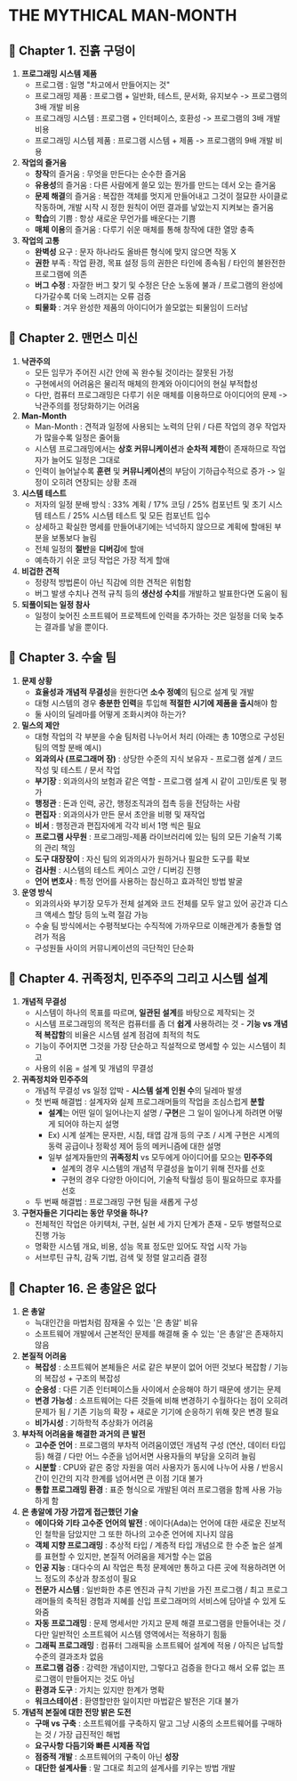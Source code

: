 # THE MYTHICAL MAN-MONTH

## :ticket: Chapter 1. 진흙 구덩이
1. **프로그래밍 시스템 제품**
    * 프로그램 : 일명 "차고에서 만들어지는 것"
    * 프로그래밍 제품 : 프로그램 + 일반화, 테스트, 문서화, 유지보수 -> 프로그램의 3배 개발 비용
    * 프로그래밍 시스템 : 프로그램 + 인터페이스, 호환성 -> 프로그램의 3배 개발 비용
    * 프로그래밍 시스템 제품 : 프로그램 시스템 + 제품 -> 프로그램의 9배 개발 비용
2. **작업의 즐거움**
    * **창작**의 즐거움 : 무엇을 만든다는 순수한 즐거움
    * **유용성**의 즐거움 : 다른 사람에게 쓸모 있는 뭔가를 만드는 데서 오는 즐거움
    * **문제 해결**의 즐거움 : 복잡한 객체를 멋지게 만들어내고 그것이 절묘한 사이클로 작동하며, 개발 시작 시 정한 원칙이 어떤 결과를 낳았는지 지켜보는 즐거움
    * **학습**의 기쁨 : 항상 새로운 무언가를 배운다는 기쁨
    * **매체 이용**의 즐거움 : 다루기 쉬운 매체를 통해 창작에 대한 열망 충족
3. **작업의 고통**
    * **완벽성** 요구 : 문자 하나라도 올바른 형식에 맞지 않으면 작동 X
    * **권한** 부족 : 작업 환경, 목표 설정 등의 권한은 타인에 종속됨 / 타인의 불완전한 프로그램에 의존
    * **버그 수정** : 자잘한 버그 찾기 및 수정은 단순 노동에 불과 / 프로그램의 완성에 다가갈수록 더욱 느려지는 오류 검증
    * **퇴물화** : 겨우 완성한 제품의 아이디어가 쓸모없는 퇴물임이 드러남

## :ticket: Chapter 2. 맨먼스 미신
1. **낙관주의**
    * 모든 임무가 주어진 시간 안에 꼭 완수될 것이라는 잘못된 가정
    * 구현에서의 어려움은 물리적 매체의 한계와 아이디어의 현실 부적합성
    * 다만, 컴퓨터 프로그래밍은 다루기 쉬운 매체를 이용하므로 아이디어의 문제 -> 낙관주의를 정당화하기는 어려움
2. **Man-Month**
    * Man-Month : 견적과 일정에 사용되는 노력의 단위 / 다른 작업의 경우 작업자가 많을수록 일정은 줄어듦
    * 시스템 프로그래밍에서는 **상호 커뮤니케이션**과 **순차적 제한**이 존재하므로 작업자가 늘어도 일정은 그대로
    * 인력이 늘어날수록 **훈련** 및 **커뮤니케이션**의 부담이 기하급수적으로 증가 -> 일정이 오히려 연장되는 상황 초래
3. **시스템 테스트**
    * 저자의 일정 분배 방식 : 33% 계획 / 17% 코딩 / 25% 컴포넌트 및 초기 시스템 테스트 / 25% 시스템 테스트 및 모든 컴포넌트 입수
    * 상세하고 확실한 명세를 만들어내기에는 넉넉하지 않으므로 계획에 할애된 부분을 보통보다 늘림
    * 전체 일정의 **절반**을 **디버깅**에 할애
    * 예측하기 쉬운 코딩 작업은 가장 적게 할애
4. **비겁한 견적**
    * 정량적 방법론이 아닌 직감에 의한 견적은 위험함
    * 버그 발생 수치나 견적 규칙 등의 **생산성 수치**를 개발하고 발표한다면 도움이 됨
5. **되풀이되는 일정 참사**
    * 일정이 늦어진 소프트웨어 프로젝트에 인력을 추가하는 것은 일정을 더욱 늦추는 결과를 낳을 뿐이다.

## :ticket: Chapter 3. 수술 팀
1. **문제 상황**
    * **효율성과 개념적 무결성**을 원한다면 **소수 정예**의 팀으로 설계 및 개발
    * 대형 시스템의 경우 **충분한 인력**을 투입해 **적절한 시기에 제품을 출시**해야 함
    * 둘 사이의 딜레마를 어떻게 조화시켜야 하는가?
2. **밀스의 제안**
    * 대형 작업의 각 부분을 수술 팀처럼 나누어서 처리 (아래는 총 10명으로 구성된 팀의 역할 분배 예시)
    * **외과의사 (프로그래머 장)** : 상당한 수준의 지식 보유자 - 프로그램 설계 / 코드 작성 및 테스트 / 문서 작업
    * **부기장** : 외과의사의 보험과 같은 역할 - 프로그램 설계 시 같이 고민/토론 및 평가
    * **행정관** : 돈과 인력, 공간, 행정조직과의 접촉 등을 전담하는 사람
    * **편집자** : 외과의사가 만든 문서 초안을 비평 및 재작업
    * **비서** : 행정관과 편집자에게 각각 비서 1명 씩은 필요
    * **프로그램 사무원** : 프로그래밍-제품 라이브러리에 있는 팀의 모든 기술적 기록의 관리 책임
    * **도구 대장장이** : 자신 팀의 외과의사가 원하거나 필요한 도구를 확보
    * **검사원** : 시스템의 테스트 케이스 고안 / 디버깅 진행
    * **언어 변호사** : 특정 언어를 사용하는 참신하고 효과적인 방법 발굴
3. **운영 방식**
    * 외과의사와 부기장 모두가 전체 설계와 코드 전체를 모두 알고 있어 공간과 디스크 액세스 할당 등의 노력 절감 가능
    * 수술 팀 방식에서는 수평적보다는 수직적에 가까우므로 이해관계가 충돌할 염려가 적음
    * 구성원들 사이의 커뮤니케이션의 극단적인 단순화

## :ticket: Chapter 4. 귀족정치, 민주주의 그리고 시스템 설계
1. **개념적 무결성**
    * 시스템이 하나의 목표를 따르며, **일관된 설계**를 바탕으로 제작되는 것
    * 시스템 프로그래밍의 목적은 컴퓨터를 좀 더 **쉽게** 사용하려는 것 - **기능 vs 개념적 복잡함**의 비율은 시스템 설계 점검에 최적의 척도
    * 기능이 주어지면 그것을 가장 단순하고 직설적으로 명세할 수 있는 시스템이 최고
    * 사용의 쉬움 = 설계 및 개념의 무결성
2. **귀족정치와 민주주의**
    * 개념적 무결성 vs 일정 압박 - **시스템 설계 인원 수**의 딜레마 발생
    * 첫 번째 해결법 : 설계자와 실제 프로그래머들의 작업을 조심스럽게 **분할**
        * **설계**는 어떤 일이 일어나는지 설명 / **구현**은 그 일이 일어나게 하려면 어떻게 되어야 하는지 설명
        * Ex) 시계 설계는 문자판, 시침, 태엽 감개 등의 구조 / 시계 구현은 시계의 동력 공급이나 정확성 제어 등의 메커니즘에 대한 설명
        * 일부 설계자들만의 **귀족정치** vs 모두에게 아이디어를 모으는 **민주주의**
            * 설계의 경우 시스템의 개념적 무결성을 높이기 위해 전자를 선호
            * 구현의 경우 다양한 아이디어, 기술적 탁월성 등이 필요하므로 후자를 선호 
    * 두 번째 해결법 : 프로그래밍 구현 팀을 새롭게 구성
3. **구현자들은 기다리는 동안 무엇을 하나?**
    * 전체적인 작업은 아키텍처, 구현, 실현 세 가지 단계가 존재 - 모두 병렬적으로 진행 가능
    * 명확한 시스템 개요, 비용, 성능 목표 정도만 있어도 작업 시작 가능
    * 서브루틴 규칙, 감독 기법, 검색 및 정렬 알고리즘 결정
  
## :ticket: Chapter 16. 은 총알은 없다
1. **은 총알**
    * 늑대인간을 마법처럼 잠재울 수 있는 '은 총알' 비유
    * 소프트웨어 개발에서 근본적인 문제를 해결해 줄 수 있는 '은 총알'은 존재하지 않음
2. **본질적 어려움**
    * **복잡성** : 소프트웨어 본체들은 서로 같은 부분이 없어 어떤 것보다 복잡함 / 기능의 복잡성 + 구조의 복잡성
    * **순응성** : 다른 기존 인터페이스들 사이에서 순응해야 하기 때문에 생기는 문제
    * **변경 가능성** : 소프트웨어는 다른 것들에 비해 변경하기 수월하다는 점이 오히려 문제가 됨 / 기존 기능의 확장 + 새로운 기기에 순응하기 위해 잦은 변경 필요
    * **비가시성** : 기하학적 추상화가 어려움
3. **부차적 어려움을 해결한 과거의 큰 발전**
    * **고수준 언어** : 프로그램의 부차적 어려움이였던 개념적 구성 (연산, 데이터 타입 등) 해결 / 다만 어느 수준을 넘어서면 사용자들의 부담을 오히려 늘림
    * **시분할** : CPU와 같은 중앙 자원을 여러 사용자가 동시에 나누어 사용 / 반응시간이 인간의 지각 한계를 넘어서면 큰 이점 기대 불가
    * **통합 프로그래밍 환경** : 표준 형식으로 개발된 여러 프로그램을 함께 사용 가능하게 함
4. **은 총알에 가장 가깝게 접근했던 기술**
    * **에이다와 기타 고수준 언어의 발전** : 에이다(Ada)는 언어에 대한 새로운 진보적인 철학을 담았지만 그 또한 하나의 고수준 언어에 지나지 않음
    * **객체 지향 프로그래밍** : 추상적 타입 / 계층적 타입 개념으로 한 수준 높은 설계를 표현할 수 있지만, 본질적 어려움을 제거할 수는 없음
    * **인공 지능** : 대다수의 AI 작업은 특정 문제에만 통하고 다른 곳에 적용하려면 어느 정도의 추상과 창조성이 필요
    * **전문가 시스템** : 일반화한 추론 엔진과 규칙 기반을 가진 프로그램 / 최고 프로그래머들의 축적된 경험과 지혜를 신입 프로그래머의 서비스에 담아낼 수 있게 도와줌
    * **자동 프로그래밍** : 문제 명세서만 가지고 문제 해결 프로그램을 만들어내는 것 / 다만 일반적인 소프트웨어 시스템 영역에서는 적용하기 힘듦
    * **그래픽 프로그래밍** : 컴퓨터 그래픽을 소프트웨어 설계에 적용 / 아직은 납득할 수준의 결과조차 없음
    * **프로그램 검증** : 강력한 개념이지만, 그렇다고 검증을 한다고 해서 오류 없는 프로그램이 만들어지는 것도 아님
    * **환경과 도구** : 가치는 있지만 한계가 명확
    * **워크스테이션** : 환영할만한 일이지만 마법같은 발전은 기대 불가
5. **개념적 본질에 대한 전망 밝은 도전**
    * **구매 vs 구축** : 소프트웨어를 구축하지 말고 그냥 시중의 소프트웨어를 구매하는 것 / 가장 급진적인 해법
    * **요구사항 다듬기와 빠른 시제품 작업**
    * **점증적 개발** : 소프트웨어의 구축이 아닌 **성장**
    * **대단한 설계사들** : 말 그대로 최고의 설계사를 키우는 방법 개발
